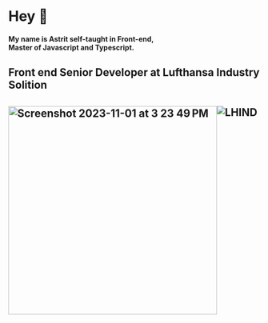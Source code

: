 <h1>Hey 👋</h1>

<h4>My name is Astrit self-taught in Front-end, <br>Master of Javascript and Typescript.<br>
 <h2> Front end Senior Developer at Lufthansa Industry Solition <h2>
 <div style="display: flex;">
    <img width="417" alt="Screenshot 2023-11-01 at 3 23 49 PM" src="https://github.com/amarleku/amarleku/assets/15661025/058f28d1-24c7-41b9-8f42-c475988ad1ea">
   <img src="https://www.lufthansa-industry-solutions.com/fileadmin/_processed_/c/9/csm_digitalize-odours-en-lhind_70a1af162f.jpg" alt="LHIND" />
 </div>
